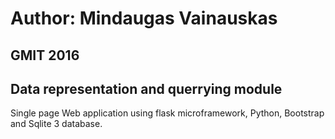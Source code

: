 # Author: Mindaugas Vainauskas
## GMIT 2016
## Data representation and querrying module

Single page Web application using flask microframework, Python, Bootstrap and Sqlite 3 database.

